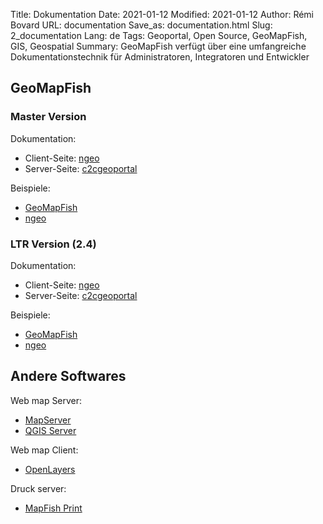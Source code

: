 Title: Dokumentation
Date: 2021-01-12
Modified: 2021-01-12
Author: Rémi Bovard
URL: documentation
Save_as: documentation.html
Slug: 2_documentation
Lang: de
Tags: Geoportal, Open Source, GeoMapFish, GIS, Geospatial
Summary: GeoMapFish verfügt über eine umfangreiche Dokumentationstechnik für Administratoren, Integratoren und Entwickler


## GeoMapFish

### Master Version

Dokumentation:

* Client-Seite: [ngeo](https://camptocamp.github.io/ngeo/master/apidoc/)
* Server-Seite: [c2cgeoportal ](https://camptocamp.github.io/c2cgeoportal/master/)

Beispiele:

* [GeoMapFish](https://camptocamp.github.io/ngeo/master/examples/contribs/gmf/)
* [ngeo](https://camptocamp.github.io/ngeo/master/examples/)

### LTR Version (2.4)

Dokumentation:

* Client-Seite: [ngeo](https://camptocamp.github.io/ngeo/2.4/apidoc/)
* Server-Seite: [c2cgeoportal ](https://camptocamp.github.io/c2cgeoportal/2.4/)

Beispiele:

* [GeoMapFish](https://camptocamp.github.io/ngeo/2.4/examples/contribs/gmf/)
* [ngeo](https://camptocamp.github.io/ngeo/2.4/examples/)

## Andere Softwares

Web map Server:

* [MapServer](https://mapserver.org/documentation.html)
* [QGIS Server](https://docs.qgis.org/latest/en/docs/server_manual/)

Web map Client:

* [OpenLayers](https://openlayers.org/en/latest/doc/)

Druck server:

* [MapFish Print](https://mapfish.github.io/mapfish-print-doc/)
